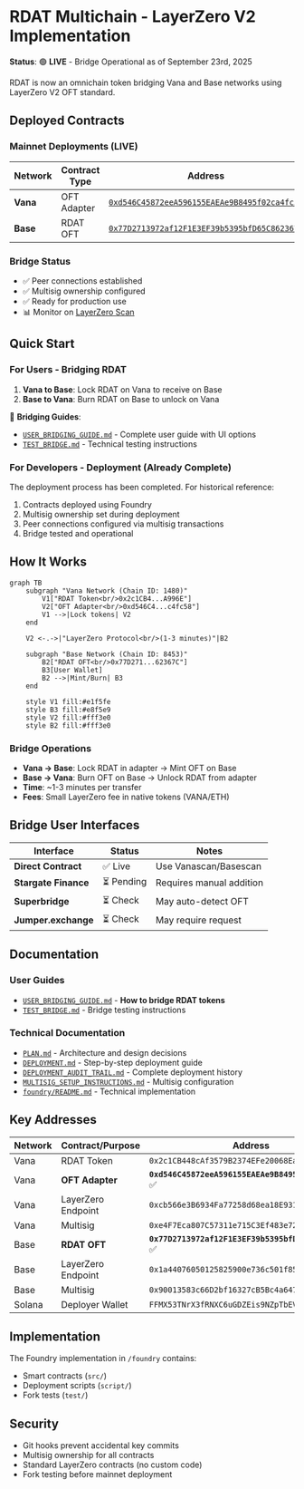 # RDAT Multichain - LayerZero V2 Implementation

**Status**: 🟢 **LIVE** - Bridge Operational as of September 23rd, 2025

RDAT is now an omnichain token bridging Vana and Base networks using LayerZero V2 OFT standard.

## Deployed Contracts

### Mainnet Deployments (LIVE)

| Network | Contract Type | Address | Status |
|---------|--------------|---------|--------|
| **Vana** | OFT Adapter | [`0xd546C45872eeA596155EAEAe9B8495f02ca4fc58`](https://vanascan.io/address/0xd546C45872eeA596155EAEAe9B8495f02ca4fc58) | ✅ Live |
| **Base** | RDAT OFT | [`0x77D2713972af12F1E3EF39b5395bfD65C862367C`](https://basescan.org/address/0x77D2713972af12F1E3EF39b5395bfD65C862367C) | ✅ Live |

### Bridge Status
- ✅ Peer connections established
- ✅ Multisig ownership configured
- ✅ Ready for production use
- 📊 Monitor on [LayerZero Scan](https://layerzeroscan.com/)

## Quick Start

### For Users - Bridging RDAT

1. **Vana to Base**: Lock RDAT on Vana to receive on Base
2. **Base to Vana**: Burn RDAT on Base to unlock on Vana

📖 **Bridging Guides**:
- [`USER_BRIDGING_GUIDE.md`](USER_BRIDGING_GUIDE.md) - Complete user guide with UI options
- [`TEST_BRIDGE.md`](TEST_BRIDGE.md) - Technical testing instructions

### For Developers - Deployment (Already Complete)

The deployment process has been completed. For historical reference:
1. Contracts deployed using Foundry
2. Multisig ownership set during deployment
3. Peer connections configured via multisig transactions
4. Bridge tested and operational

## How It Works

```mermaid
graph TB
    subgraph "Vana Network (Chain ID: 1480)"
        V1["RDAT Token<br/>0x2c1CB4...A996E"]
        V2["OFT Adapter<br/>0xd546C4...c4fc58"]
        V1 -->|Lock tokens| V2
    end

    V2 <-.->|"LayerZero Protocol<br/>(1-3 minutes)"|B2

    subgraph "Base Network (Chain ID: 8453)"
        B2["RDAT OFT<br/>0x77D271...62367C"]
        B3[User Wallet]
        B2 -->|Mint/Burn| B3
    end

    style V1 fill:#e1f5fe
    style B3 fill:#e8f5e9
    style V2 fill:#fff3e0
    style B2 fill:#fff3e0
```

### Bridge Operations
- **Vana → Base**: Lock RDAT in adapter → Mint OFT on Base
- **Base → Vana**: Burn OFT on Base → Unlock RDAT from adapter
- **Time**: ~1-3 minutes per transfer
- **Fees**: Small LayerZero fee in native tokens (VANA/ETH)

## Bridge User Interfaces

| Interface | Status | Notes |
|-----------|--------|-------|
| **Direct Contract** | ✅ Live | Use Vanascan/Basescan |
| **Stargate Finance** | ⏳ Pending | Requires manual addition |
| **Superbridge** | ⏳ Check | May auto-detect OFT |
| **Jumper.exchange** | ⏳ Check | May require request |

## Documentation

### User Guides
- [`USER_BRIDGING_GUIDE.md`](USER_BRIDGING_GUIDE.md) - **How to bridge RDAT tokens**
- [`TEST_BRIDGE.md`](TEST_BRIDGE.md) - Bridge testing instructions

### Technical Documentation
- [`PLAN.md`](PLAN.md) - Architecture and design decisions
- [`DEPLOYMENT.md`](DEPLOYMENT.md) - Step-by-step deployment guide
- [`DEPLOYMENT_AUDIT_TRAIL.md`](DEPLOYMENT_AUDIT_TRAIL.md) - Complete deployment history
- [`MULTISIG_SETUP_INSTRUCTIONS.md`](MULTISIG_SETUP_INSTRUCTIONS.md) - Multisig configuration
- [`foundry/README.md`](foundry/README.md) - Technical implementation

## Key Addresses

| Network | Contract/Purpose | Address |
|---------|-----------------|---------|
| Vana | RDAT Token | `0x2c1CB448cAf3579B2374EFe20068Ea97F72A996E` |
| Vana | **OFT Adapter** | **`0xd546C45872eeA596155EAEAe9B8495f02ca4fc58`** ✅ |
| Vana | LayerZero Endpoint | `0xcb566e3B6934Fa77258d68ea18E931fa75e1aaAa` |
| Vana | Multisig | `0xe4F7Eca807C57311e715C3Ef483e72Fa8D5bCcDF` |
| Base | **RDAT OFT** | **`0x77D2713972af12F1E3EF39b5395bfD65C862367C`** ✅ |
| Base | LayerZero Endpoint | `0x1a44076050125825900e736c501f859c50fE728c` |
| Base | Multisig | `0x90013583c66D2bf16327cB5Bc4a647AcceCF4B9A` |
| Solana | Deployer Wallet | `FFMX53TNrX3fRNXC6uGDZEis9NZpTbEV2d53dcwt4rGM` |

## Implementation

The Foundry implementation in `/foundry` contains:
- Smart contracts (`src/`)
- Deployment scripts (`script/`)
- Fork tests (`test/`)

## Security

- Git hooks prevent accidental key commits
- Multisig ownership for all contracts
- Standard LayerZero contracts (no custom code)
- Fork testing before mainnet deployment